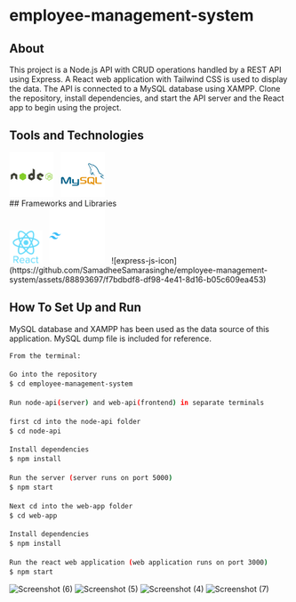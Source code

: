 # employee-management-system

## About
This project is a Node.js API with CRUD operations handled by a REST API using Express. A React web application with Tailwind CSS is used to display the data. The API is connected to a MySQL database using XAMPP. Clone the repository, install dependencies, and start the API server and the React app to begin using the project. 

## Tools and Technologies
<div>
  <img src="https://github.com/devicons/devicon/blob/master/icons/nodejs/nodejs-original-wordmark.svg" title="NodeJS" alt="NodeJS" width="80" height="80"/>&nbsp&nbsp;
  <img src="https://github.com/devicons/devicon/blob/master/icons/mysql/mysql-original-wordmark.svg" title="MySQL"  alt="MySQL" width="80" height="80"/>&nbsp&nbsp;
 </div>
## Frameworks and Libraries
<div>
<img src="https://github.com/devicons/devicon/blob/master/icons/react/react-original-wordmark.svg" title="React" alt="React" width="60" height="60"/>&nbsp&nbsp;
<img src="https://github.com/devicons/devicon/blob/master/icons/tailwindcss/tailwindcss-original-wordmark.svg" title="Tailwindcss" alt="Tailwindcss" width="100" height="100"/>&nbsp&nbsp;
![express-js-icon](https://github.com/SamadheeSamarasinghe/employee-management-system/assets/88893697/f7bdbdf8-df98-4e41-8d16-b05c609ea453)
  </div>


## How To Set Up and Run

MySQL database and XAMPP has been used as the data source of this application. MySQL dump file is included for reference.

```bash
From the terminal: 

Go into the repository
$ cd employee-management-system

Run node-api(server) and web-api(frontend) in separate terminals

first cd into the node-api folder
$ cd node-api

Install dependencies
$ npm install

Run the server (server runs on port 5000)
$ npm start

Next cd into the web-app folder
$ cd web-app

Install dependencies
$ npm install

Run the react web application (web application runs on port 3000)
$ npm start
```

![Screenshot (6)](https://github.com/SamadheeSamarasinghe/employee-management-system/assets/88893697/18a131b4-2b60-4a8c-8b1f-211e670e88ef)
![Screenshot (5)](https://github.com/SamadheeSamarasinghe/employee-management-system/assets/88893697/d4abfa76-9345-48ed-bb88-29ff151db0e0)
![Screenshot (4)](https://github.com/SamadheeSamarasinghe/employee-management-system/assets/88893697/1902c5e5-efc5-43fa-915b-3f5a801ae045)
![Screenshot (7)](https://github.com/SamadheeSamarasinghe/employee-management-system/assets/88893697/35dd7fec-0913-424a-94ee-490975e7fb91)

